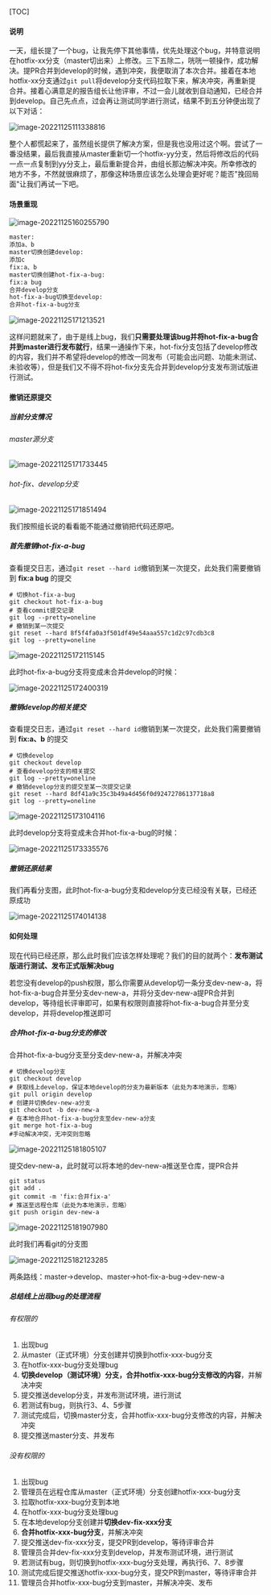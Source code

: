 [TOC]

#### 说明

一天，组长提了一个bug，让我先停下其他事情，优先处理这个bug，并特意说明在hotfix-xx分支（master切出来）上修改。三下五除二，咣咣一顿操作，成功解决。提PR合并到develop的时候，遇到冲突，我便取消了本次合并。接着在本地hotfix-xx分支通过`git pull`将develop分支代码拉取下来，解决冲突，再重新提合并。接着心满意足的报告组长让他评审，不过一会儿就收到自动通知，已经合并到develop。自己先点点，过会再让测试同学进行测试，结果不到五分钟便出现了以下对话：

![image-20221125111338816](https://cdn.jsdelivr.net/gh/logerlink/blogImg/typora-img/image-20221125111338816.png)

整个人都慌起来了，虽然组长提供了解决方案，但是我也没用过这个啊。尝试了一番没结果，最后我直接从master重新切一个hotfix-yy分支，然后将修改后的代码一点一点复制到yy分支上，最后重新提合并，由组长那边解决冲突。所幸修改的地方不多，不然就很麻烦了，那像这种场景应该怎么处理会更好呢？能否"挽回局面"让我们再试一下吧。

#### 场景重现

![image-20221125160255790](https://cdn.jsdelivr.net/gh/logerlink/blogImg/typora-img/image-20221125160255790.png)

```txt
master:
添加a、b
master切换创建develop:
添加c
fix:a、b
master切换创建hot-fix-a-bug:
fix:a bug
合并develop分支
hot-fix-a-bug切换至develop:
合并hot-fix-a-bug分支
```

![image-20221125171213521](https://cdn.jsdelivr.net/gh/logerlink/blogImg/typora-img/image-20221125171213521.png)

这样问题就来了，由于是线上bug，我们**只需要处理该bug并将hot-fix-a-bug合并到master进行发布就行**，结果一通操作下来，hot-fix分支包括了develop修改的内容，我们并不希望将develop的修改一同发布（可能会出问题、功能未测试、未验收等），但是我们又不得不将hot-fix分支先合并到develop分支发布测试版进行测试。

#### 撤销还原提交

##### 当前分支情况

###### master源分支

![image-20221125171733445](https://cdn.jsdelivr.net/gh/logerlink/blogImg/typora-img/image-20221125171733445.png)

###### hot-fix、develop分支

![image-20221125171851494](https://cdn.jsdelivr.net/gh/logerlink/blogImg/typora-img/image-20221125171851494.png)

我们按照组长说的看看能不能通过撤销把代码还原吧。

##### 首先撤销hot-fix-a-bug

查看提交日志，通过`git reset --hard id`撤销到某一次提交，此处我们需要撤销到 **fix:a bug** 的提交

```shell
# 切换hot-fix-a-bug
git checkout hot-fix-a-bug
# 查看commit提交记录
git log --pretty=oneline
# 撤销到某一次提交
git reset --hard 8f5f4fa0a3f501df49e54aaa557c1d2c97cdb3c8
git log --pretty=oneline
```

![image-20221125172115145](https://cdn.jsdelivr.net/gh/logerlink/blogImg/typora-img/image-20221125172115145.png)

此时hot-fix-a-bug分支将变成未合并develop的时候：

![image-20221125172400319](https://cdn.jsdelivr.net/gh/logerlink/blogImg/typora-img/image-20221125172400319.png)

##### 撤销develop的相关提交

查看提交日志，通过`git reset --hard id`撤销到某一次提交，此处我们需要撤销到 **fix:a、b** 的提交

```shell
# 切换develop
git checkout develop
# 查看develop分支的相关提交
git log --pretty=oneline
# 撤销develop分支的提交至某一次提交记录
git reset --hard 8df41a9c35c3b49a4d456f0d92472786137718a8
git log --pretty=oneline
```

![image-20221125173104116](https://cdn.jsdelivr.net/gh/logerlink/blogImg/typora-img/image-20221125173104116.png)

此时develop分支将变成未合并hot-fix-a-bug的时候：

![image-20221125173335576](https://cdn.jsdelivr.net/gh/logerlink/blogImg/typora-img/image-20221125173335576.png)

##### 撤销还原结果

我们再看分支图，此时hot-fix-a-bug分支和develop分支已经没有关联，已经还原成功

![image-20221125174014138](https://cdn.jsdelivr.net/gh/logerlink/blogImg/typora-img/image-20221125174014138.png)

#### 如何处理

现在代码已经还原，那么此时我们应该怎样处理呢？我们的目的就两个：**发布测试版进行测试、发布正式版解决bug**

若您没有develop的push权限，那么你需要从develop切一条分支dev-new-a，将hot-fix-a-bug合并至分支dev-new-a，并将分支dev-new-a提PR合并到develop，等待组长评审即可，如果有权限则直接将hot-fix-a-bug合并至分支develop，并将develop推送即可

##### 合并hot-fix-a-bug分支的修改

合并hot-fix-a-bug分支至分支dev-new-a，并解决冲突

```shell
# 切换develop分支
git checkout develop
# 获取线上develop，保证本地develop的分支为最新版本（此处为本地演示，忽略）
git pull origin develop
# 创建并切换dev-new-a分支
git checkout -b dev-new-a
# 在本地合并hot-fix-a-bug分支至dev-new-a分支
git merge hot-fix-a-bug
#手动解决冲突，无冲突则忽略
```

![image-20221125181805107](https://cdn.jsdelivr.net/gh/logerlink/blogImg/typora-img/image-20221125181805107.png)

提交dev-new-a，此时就可以将本地的dev-new-a推送至仓库，提PR合并

```shell
git status
git add .
git commit -m 'fix:合并fix-a'
# 推送至远程仓库（此处为本地演示，忽略）
git push origin dev-new-a
```

![image-20221125181907980](https://cdn.jsdelivr.net/gh/logerlink/blogImg/typora-img/image-20221125181907980.png)

此时我们再看git的分支图

![image-20221125182123285](https://cdn.jsdelivr.net/gh/logerlink/blogImg/typora-img/image-20221125182123285.png)

两条路线：master->develop、master->hot-fix-a-bug->dev-new-a

##### 总结线上出现bug的处理流程

###### 有权限的

1. 出现bug
2. 从master（正式环境）分支创建并切换到hotfix-xxx-bug分支
3. 在hotfix-xxx-bug分支处理bug
4. **切换develop（测试环境）分支，合并hotfix-xxx-bug分支修改的内容**，并解决冲突
5. 提交推送develop分支，并发布测试环境，进行测试
6. 若测试有bug，则执行3、4、5步骤
7. 测试完成后，切换master分支，合并hotfix-xxx-bug分支修改的内容，并解决冲突
8. 提交推送master分支、并发布

###### 没有权限的

1. 出现bug
2. 管理员在远程仓库从master（正式环境）分支创建hotfix-xxx-bug分支
3. 拉取hotfix-xxx-bug分支到本地
4. 在hotfix-xxx-bug分支处理bug
5. 在本地develop分支创建并**切换dev-fix-xxx分支**
6. **合并hotfix-xxx-bug分支**，并解决冲突
7. 提交推送dev-fix-xxx分支，提交PR到develop，等待评审合并
8. 管理员合并dev-fix-xxx分支到develop，并发布测试环境，进行测试
9. 若测试有bug，则切换到hotfix-xxx-bug分支处理，再执行6、7、8步骤
10. 测试完成后提交推送hotfix-xxx-bug分支，提交PR到master，等待评审合并
11. 管理员合并hotfix-xxx-bug分支到master，并解决冲突、发布
